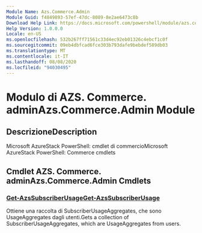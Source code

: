 ```yaml
---
Module Name: Azs.Commerce.Admin
Module Guid: f4849893-57ef-47dc-8089-8e2ae6473c8b
Download Help Link: https://docs.microsoft.com/powershell/module/azs.commerce.admin
Help Version: 1.0.0.0
Locale: en-US
ms.openlocfilehash: 532b267ff71561c33d4ec92eb01326c4ebcf1c0f
ms.sourcegitcommit: 09eb4dbfcad6fce303b793dafe9bebdef589db03
ms.translationtype: MT
ms.contentlocale: it-IT
ms.lasthandoff: 08/08/2020
ms.locfileid: "94030495"
---
```

# <span data-ttu-id="4dc7d-101">Modulo di AZS. Commerce. admin</span><span class="sxs-lookup"><span data-stu-id="4dc7d-101">Azs.Commerce.Admin Module</span></span>
## <span data-ttu-id="4dc7d-102">Descrizione</span><span class="sxs-lookup"><span data-stu-id="4dc7d-102">Description</span></span>
<span data-ttu-id="4dc7d-103">Microsoft AzureStack PowerShell: cmdlet di commercio</span><span class="sxs-lookup"><span data-stu-id="4dc7d-103">Microsoft AzureStack PowerShell: Commerce cmdlets</span></span>

## <span data-ttu-id="4dc7d-104">Cmdlet AZS. Commerce. admin</span><span class="sxs-lookup"><span data-stu-id="4dc7d-104">Azs.Commerce.Admin Cmdlets</span></span>
### [<span data-ttu-id="4dc7d-105">Get-AzsSubscriberUsage</span><span class="sxs-lookup"><span data-stu-id="4dc7d-105">Get-AzsSubscriberUsage</span></span>](Get-AzsSubscriberUsage.md)
<span data-ttu-id="4dc7d-106">Ottiene una raccolta di SubscriberUsageAggregates, che sono UsageAggregates dagli utenti.</span><span class="sxs-lookup"><span data-stu-id="4dc7d-106">Gets a collection of SubscriberUsageAggregates, which are UsageAggregates from users.</span></span>

